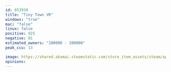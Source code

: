 ```yaml
---
id: 653930
title: "Tiny Town VR"
windows: "true"
mac: "false"
linux: false
positive: 925
negative: 81
estimated_owners: "100000 - 200000"
peak_ccu: 13

image: https://shared.akamai.steamstatic.com/store_item_assets/steam/apps/653930/header.jpg?t=1516678143
opinions:
---
```

